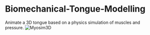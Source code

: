 # Biomechanical-Tongue-Modelling
Animate a 3D tongue based on a physics simulation of muscles and pressure.
![Myosim3D](https://github.com/articulateinstruments/Biomechanical-Modelling/assets/86958613/a2002e88-4dd0-434a-98ad-0dc40fc95ee9)
